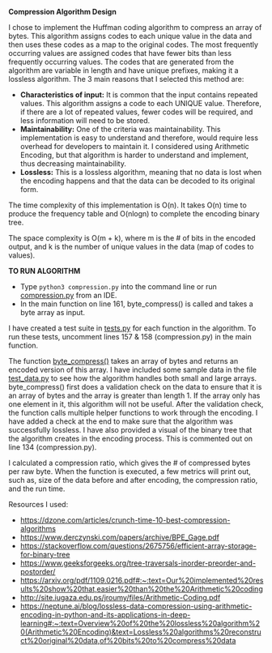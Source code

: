 **Compression Algorithm Design**

I chose to implement the Huffman coding algorithm to compress an array of bytes. 
This algorithm assigns codes to each unique value in the data and then uses these codes as a map to the original codes.
The most frequently occurring values are assigned codes that have fewer bits than less frequently occurring values. 
The codes that are generated from the algorithm are variable in length and have unique prefixes, making it a lossless algorithm. 
The 3 main reasons that I selected this method are:

* **Characteristics of input:** It is common that the input contains repeated values. This algorithm assigns a code to each UNIQUE value. Therefore, if there are a lot of repeated values, fewer codes will be required, and less information will need to be stored. 
* **Maintainability:** One of the criteria was maintainability. This implementation is easy to understand and therefore, would require less overhead for developers to maintain it. I considered using Arithmetic Encoding, but that algorithm is harder to understand and implement, thus decreasing maintainability. 
* **Lossless:** This is a lossless algorithm, meaning that no data is lost when the encoding happens and that the data can be decoded to its original form.

The time complexity of this implementation is O(n). It takes O(n) time to produce the frequency table and O(nlogn) to complete the encoding binary tree. 

The space complexity is O(m + k), where m is the # of bits in the encoded output, and k is the number of unique values in the data (map of codes to values). 

**TO RUN ALGORITHM**
* Type `python3 compression.py` into the command line or run [compression.py](compression.py) from an IDE.
* In the main function on line 161, byte_compress() is called and takes a byte array as input.

I have created a test suite in [tests.py](tests.py) for each function in the algorithm. To run these tests, uncomment lines 157 & 158 (compression.py) in the main function.

The function [byte_compress()](compression.py) takes an array of bytes and returns an encoded version of this array. I have included some sample data in the file [test_data.py](test_data.py) to see how the algorithm handles both small and large arrays.
byte_compress() first does a validation check on the data to ensure that it is an array of bytes and the array is greater than length 1. If the array only has one element in it, this algorithm will not be useful. 
After the validation check, the function calls multiple helper functions to work through the encoding. I have added a check at the end to make sure that the algorithm was successfully lossless. I have also provided a visual of the 
binary tree that the algorithm creates in the encoding process. This is commented out on line 134 (compression.py).

I calculated a compression ratio, which gives the # of compressed bytes per raw byte. When the function is executed, a few metrics will print out, such as, size of the data before and after encoding, the compression ratio, and the run time.

Resources I used:
* https://dzone.com/articles/crunch-time-10-best-compression-algorithms
* https://www.derczynski.com/papers/archive/BPE_Gage.pdf
* https://stackoverflow.com/questions/2675756/efficient-array-storage-for-binary-tree
* https://www.geeksforgeeks.org/tree-traversals-inorder-preorder-and-postorder/ 
* https://arxiv.org/pdf/1109.0216.pdf#:~:text=Our%20implemented%20results%20show%20that,easier%20than%20the%20Arithmetic%20coding
* http://site.iugaza.edu.ps/jroumy/files/Arithmetic-Coding.pdf
* https://neptune.ai/blog/lossless-data-compression-using-arithmetic-encoding-in-python-and-its-applications-in-deep-learning#:~:text=Overview%20of%20the%20lossless%20algorithm%20(Arithmetic%20Encoding)&text=Lossless%20algorithms%20reconstruct%20original%20data,of%20bits%20to%20compress%20data





